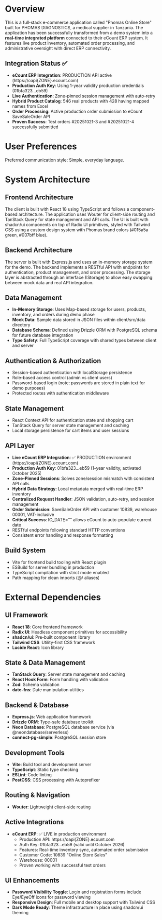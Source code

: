 # Overview

This is a full-stack e-commerce application called "Phomas Online Store" built for PHOMAS DIAGNOSTICS, a medical supplier in Tanzania. The application has been successfully transformed from a demo system into a **real-time integrated platform** connected to their eCount ERP system. It features live product inventory, automated order processing, and administrative oversight with direct ERP connectivity.

## Integration Status ✅
- **eCount ERP Integration**: PRODUCTION API active (https://oapi{ZONE}.ecount.com)
- **Production Auth Key**: Using 1-year validity production credentials (01bfa323...eb59)
- **Live Authentication**: Zone-pinned session management with auto-retry
- **Hybrid Product Catalog**: 546 real products with 428 having mapped names from Excel
- **Order Processing**: Active production order submission to eCount SaveSaleOrder API
- **Proven Success**: Test orders #20251021-3 and #20251021-4 successfully submitted

# User Preferences

Preferred communication style: Simple, everyday language.

# System Architecture

## Frontend Architecture
The client is built with React 18 using TypeScript and follows a component-based architecture. The application uses Wouter for client-side routing and TanStack Query for state management and API calls. The UI is built with shadcn/ui components on top of Radix UI primitives, styled with Tailwind CSS using a custom design system with Phomas brand colors (#015a5a green, #007bff blue).

## Backend Architecture
The server is built with Express.js and uses an in-memory storage system for the demo. The backend implements a RESTful API with endpoints for authentication, product management, and order processing. The storage layer is abstracted through an interface (IStorage) to allow easy swapping between mock data and real API integration.

## Data Management
- **In-Memory Storage**: Uses Map-based storage for users, products, inventory, and orders during demo phase
- **Mock Data**: Sample data stored in JSON files within client/src/data directory
- **Database Schema**: Defined using Drizzle ORM with PostgreSQL schema for future database integration
- **Type Safety**: Full TypeScript coverage with shared types between client and server

## Authentication & Authorization
- Session-based authentication with localStorage persistence
- Role-based access control (admin vs client users)
- Password-based login (note: passwords are stored in plain text for demo purposes)
- Protected routes with authentication middleware

## State Management
- React Context API for authentication state and shopping cart
- TanStack Query for server state management and caching
- Local storage persistence for cart items and user sessions

## API Layer
- **Live eCount ERP Integration**: ✅ PRODUCTION environment (https://oapi{ZONE}.ecount.com)
- **Production Auth Key**: 01bfa323...eb59 (1-year validity, activated October 2025)
- **Zone-Pinned Sessions**: Solves zone/session mismatch with consistent API calls
- **Hybrid Data Strategy**: Local metadata merged with real-time ERP inventory
- **Centralized Request Handler**: JSON validation, auto-retry, and session management
- **Order Submission**: SaveSaleOrder API with customer 10839, warehouse 00001, VAT-inclusive
- **Critical Success**: IO_DATE="" allows eCount to auto-populate current date
- RESTful endpoints following standard HTTP conventions
- Consistent error handling and response formatting

## Build System
- Vite for frontend build tooling with React plugin
- ESBuild for server bundling in production
- TypeScript compilation with strict mode enabled
- Path mapping for clean imports (@/ aliases)

# External Dependencies

## UI Framework
- **React 18**: Core frontend framework
- **Radix UI**: Headless component primitives for accessibility
- **shadcn/ui**: Pre-built component library
- **Tailwind CSS**: Utility-first CSS framework
- **Lucide React**: Icon library

## State & Data Management
- **TanStack Query**: Server state management and caching
- **React Hook Form**: Form handling with validation
- **Zod**: Schema validation
- **date-fns**: Date manipulation utilities

## Backend & Database
- **Express.js**: Web application framework
- **Drizzle ORM**: Type-safe database toolkit
- **Neon Database**: PostgreSQL database service (via @neondatabase/serverless)
- **connect-pg-simple**: PostgreSQL session store

## Development Tools
- **Vite**: Build tool and development server
- **TypeScript**: Static type checking
- **ESLint**: Code linting
- **PostCSS**: CSS processing with Autoprefixer

## Routing & Navigation
- **Wouter**: Lightweight client-side routing

## Active Integrations
- **eCount ERP**: ✅ LIVE in production environment
  - Production API: https://oapi{ZONE}.ecount.com
  - Auth Key: 01bfa323...eb59 (valid until October 2026)
  - Features: Real-time inventory sync, automated order submission
  - Customer Code: 10839 "Online Store Sales"
  - Warehouse: 00001
  - Proven working with successful test orders

## UI Enhancements
- **Password Visibility Toggle**: Login and registration forms include Eye/EyeOff icons for password viewing
- **Responsive Design**: Full mobile and desktop support with Tailwind CSS
- **Dark Mode Ready**: Theme infrastructure in place using shadcn/ui theming